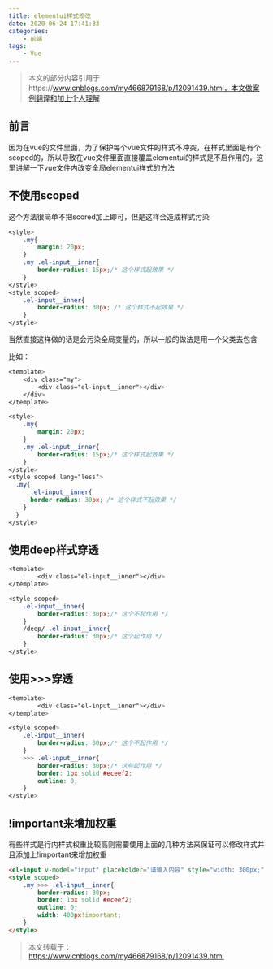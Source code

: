 ```yaml
---
title: elementui样式修改
date: 2020-06-24 17:41:33
categories:
    - 前端
tags:
    - Vue
---
```


> 本文的部分内容引用于https://www.cnblogs.com/my466879168/p/12091439.html，本文做案例翻译和加上个人理解

## 前言

因为在vue的文件里面，为了保护每个vue文件的样式不冲突，在样式里面是有个scoped的，所以导致在vue文件里面直接覆盖elementui的样式是不启作用的，这里讲解一下vue文件内改变全局elementui样式的方法

## 不使用scoped

这个方法很简单不把scored加上即可，但是这样会造成样式污染

```css
<style>
	.my{
		margin: 20px;
	}
	.my .el-input__inner{
		border-radius: 15px;/* 这个样式起效果 */
	}
</style>
<style scoped>
	.el-input__inner{
		border-radius: 30px; /* 这个样式不起效果 */
	}
</style>
```

当然直接这样做的话是会污染全局变量的，所以一般的做法是用一个父类去包含

比如：

```css
<template>
	<div class="my">
		<div class="el-input__inner"></div>
	</div>
</template>

<style>
	.my{
		margin: 20px;
	}
	.my .el-input__inner{
		border-radius: 15px;/* 这个样式起效果 */
	}
</style>
<style scoped lang="less">
  .my{
      .el-input__inner{
      border-radius: 30px; /* 这个样式不起效果 */
    }
  }
</style>
```

## 使用deep样式穿透

```css
<template>
		<div class="el-input__inner"></div>
</template>

<style scoped>
	.el-input__inner{
		border-radius: 30px;/* 这个不起作用 */
	}
	/deep/ .el-input__inner{
		border-radius: 30px;/* 这个起作用 */
	}
</style>
```

## 使用>>>穿透

```css
<template>
		<div class="el-input__inner"></div>
</template>

<style scoped>
	.el-input__inner{
		border-radius: 30px;/* 这个不起作用 */
	}
	>>> .el-input__inner{
		border-radius: 30px;/* 这些起作用 */
		border: 1px solid #eceef2;
		outline: 0;
	}
</style>
```

## !important来增加权重

有些样式是行内样式权重比较高则需要使用上面的几种方法来保证可以修改样式并且添加上!important来增加权重

```html
<el-input v-model="input" placeholder="请输入内容" style="width: 300px;"></el-input>
<style scoped>
	.my >>> .el-input__inner{
		border-radius: 30px;
		border: 1px solid #eceef2;
		outline: 0;
		width: 400px!important;
	}
</style>
```

> 本文转载于：https://www.cnblogs.com/my466879168/p/12091439.html